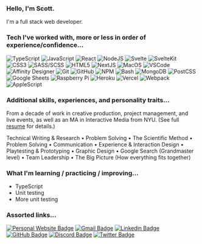 ### Hello, I'm Scott.

I'm a full stack web developer.

### Tech I've worked with, more or less in order of experience/confidence...

![TypeScript](https://img.shields.io/badge/-TypeScript-3178C6?style=for-the-badge&logo=typescript&logoColor=white)
![JavaScript](https://img.shields.io/badge/-JavaScript-33363D?style=for-the-badge&logo=javascript)
![React](https://img.shields.io/badge/-React-33363D?style=for-the-badge&logo=react)
![NodeJS](https://img.shields.io/badge/-Node-263053?style=for-the-badge&logo=Node.js)
![Svelte](https://img.shields.io/badge/-Svelte-white?style=for-the-badge&logo=svelte)
![SvelteKit](https://img.shields.io/badge/-Svelte-white?style=for-the-badge&logo=svelte)
![CSS3](https://img.shields.io/badge/-CSS3-1572B6?style=for-the-badge&logo=css3)
![SASS/SCSS](https://img.shields.io/badge/-SASS/SCSS-CC6699?style=for-the-badge&logo=sass&logoColor=white)
![HTML5](https://img.shields.io/badge/-HTML5-E34F26?style=for-the-badge&logo=html5&logoColor=white)
![NextJS](https://img.shields.io/badge/-Next-263053?style=for-the-badge&logo=Next.js)
![MacOS](https://img.shields.io/badge/-MacOS-white?style=for-the-badge&logo=apple&logoColor=black)
![VSCode](https://img.shields.io/badge/-VSCode-007ACC?style=for-the-badge&logo=visual-studio-code)
![Affinity Designer](https://img.shields.io/badge/-Affinity%20Designer-33363D?style=for-the-badge&logo=affinity-designer&logoColor=1B72BE)
![Git](https://img.shields.io/badge/-Git-33363D?style=for-the-badge&logo=git)
![GitHub](https://img.shields.io/badge/-GitHub-33363D?style=for-the-badge&logo=github)
![NPM](https://img.shields.io/badge/-NPM-CB3837?style=for-the-badge&logo=npm)
![Bash](https://img.shields.io/badge/-Bash-4EAA25?style=for-the-badge&logo=gnu-bash&logoColor=white)
![MongoDB](https://img.shields.io/badge/-MongoDB-023430?style=for-the-badge&logo=mongodb)
![PostCSS](https://img.shields.io/badge/-PostCSS-DD3A0A?style=for-the-badge&logo=postcss)
![Google Sheets](https://img.shields.io/badge/-Google%20Sheets-34A853?style=for-the-badge&logo=google-sheets&logoColor=white)
![Raspberry Pi](https://img.shields.io/badge/-Raspberry%20Pi-C51A4A?style=for-the-badge&logo=raspberry-pi)
![Heroku](https://img.shields.io/badge/-Heroku-9D7EC0?style=for-the-badge&logo=heroku)
![Vercel](https://img.shields.io/badge/-Vercel-white?style=for-the-badge&logo=vercel&logoColor=black)
![Webpack](https://img.shields.io/badge/-Webpack-33363D?style=for-the-badge&logo=webpack)
![AppleScript](https://img.shields.io/badge/-AppleScript-white?style=for-the-badge&logo=apple&logoColor=black)

### Additional skills, experiences, and personality traits...
From a decade of work in creative production, project management, and live events, as well as an MA in Interactive Media from NYU. (See full [resume](https://www.scottsilsbe.com/#resume) for details.)

Technical Writing & Research • Problem Solving • The Scientific Method • Problem Solving • Communication • Experience & Interaction Design • Playtesting & Prototyping • Graphic Design • Google Search (Grandmaster level) • Team Leadership • The Big Picture (How everything fits together)

### What I'm learning / practicing / improving...
- TypeScript
- Unit testing
- More unit testing

### Assorted links...

[![Personal Website Badge](https://img.shields.io/badge/-Website-FF2D55?style=for-the-badge&link=https://www.scottsilsbe.com)](https://www.scottsilsbe.com)
[![Gmail Badge](https://img.shields.io/badge/-Email-EA4335?style=for-the-badge&logo=gmail&logoColor=white&link=mailto:scott.silsbe@gmail.com)](mailto:scott.silsbe@gmail.com)
[![Linkedin Badge](https://img.shields.io/badge/-LinkedIn-0A66C2?style=for-the-badge&logo=Linkedin&logoColor=white&link=https://www.linkedin.com/in/scottsilsbe)](https://www.linkedin.com/in/scottsilsbe)
[![GitHub Badge](https://img.shields.io/badge/-GitHub-33363D?style=for-the-badge&logo=github&logoColor=white&link=https://github.com/zilifant)](https://github.com/zilifant)
[![Discord Badge](https://img.shields.io/badge/-Discord-5865F2?style=for-the-badge&logo=discord&logoColor=white&link=https://www.scottsilsbe.com)](https://www.scottsilsbe.com)
[![Twitter Badge](https://img.shields.io/badge/-Twitter-1DA1F2?style=for-the-badge&logo=twitter&logoColor=white&link=https://www.twitter.com/scottsilsbe)](https://www.twitter.com/scottsilsbe)
